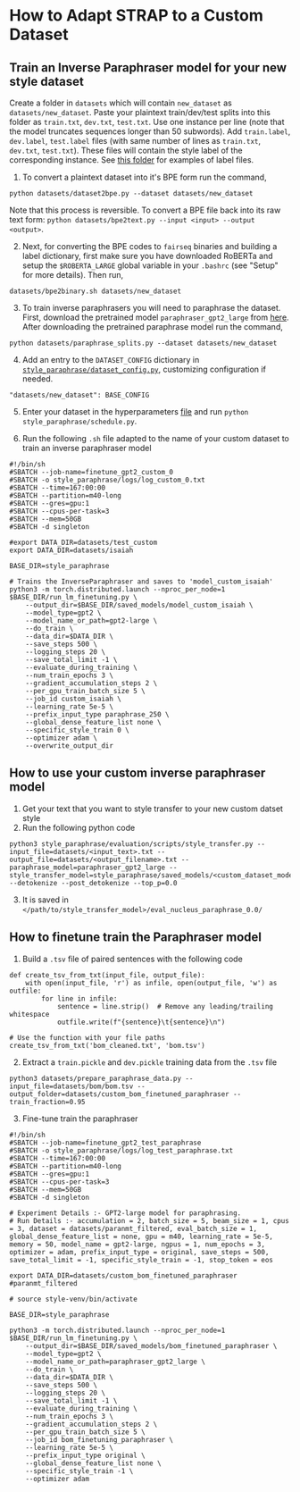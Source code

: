 # How to Adapt STRAP to a Custom Dataset

## Train an Inverse Paraphraser model for your new style dataset

Create a folder in `datasets` which will contain `new_dataset` as `datasets/new_dataset`. Paste your plaintext train/dev/test splits into this folder as `train.txt`, `dev.txt`, `test.txt`. Use one instance per line (note that the model truncates sequences longer than 50 subwords). Add `train.label`, `dev.label`, `test.label` files (with same number of lines as `train.txt`, `dev.txt`, `test.txt`). These files will contain the style label of the corresponding instance. See [this folder](https://drive.google.com/drive/folders/1a7SS3n9Ds3PEcDH7o3rZnWr-AAkVKYZw?usp=sharing) for examples of label files.

1. To convert a plaintext dataset into it's BPE form run the command,

```
python datasets/dataset2bpe.py --dataset datasets/new_dataset
```

Note that this process is reversible. To convert a BPE file back into its raw text form: `python datasets/bpe2text.py --input <input> --output <output>`.

2. Next, for converting the BPE codes to `fairseq` binaries and building a label dictionary, first make sure you have downloaded RoBERTa and setup the `$ROBERTA_LARGE` global variable in your `.bashrc` (see "Setup" for more details). Then run,

```
datasets/bpe2binary.sh datasets/new_dataset
```

3. To train inverse paraphrasers you will need to paraphrase the dataset. First, download the pretrained model `paraphraser_gpt2_large` from [here](https://drive.google.com/drive/folders/12ImHH2kJKw1Vs3rDUSRytP3DZYcHdsZw?usp=sharing). After downloading the pretrained paraphrase model run the command,

```
python datasets/paraphrase_splits.py --dataset datasets/new_dataset
```

4. Add an entry to the `DATASET_CONFIG` dictionary in [`style_paraphrase/dataset_config.py`](style_paraphrase/dataset_config.py), customizing configuration if needed.

```
"datasets/new_dataset": BASE_CONFIG
```

5. Enter your dataset in the hyperparameters [file](https://github.com/martiansideofthemoon/style-transfer-paraphrase/blob/master/style_paraphrase/hyperparameters_config.py#L23) and run `python style_paraphrase/schedule.py`.

6. Run the following `.sh` file adapted to the name of your custom dataset to train an inverse paraphraser model

```
#!/bin/sh
#SBATCH --job-name=finetune_gpt2_custom_0
#SBATCH -o style_paraphrase/logs/log_custom_0.txt
#SBATCH --time=167:00:00
#SBATCH --partition=m40-long
#SBATCH --gres=gpu:1
#SBATCH --cpus-per-task=3
#SBATCH --mem=50GB
#SBATCH -d singleton

#export DATA_DIR=datasets/test_custom
export DATA_DIR=datasets/isaiah

BASE_DIR=style_paraphrase

# Trains the InverseParaphraser and saves to 'model_custom_isaiah'
python3 -m torch.distributed.launch --nproc_per_node=1 $BASE_DIR/run_lm_finetuning.py \
    --output_dir=$BASE_DIR/saved_models/model_custom_isaiah \
    --model_type=gpt2 \
    --model_name_or_path=gpt2-large \
    --do_train \
    --data_dir=$DATA_DIR \
    --save_steps 500 \
    --logging_steps 20 \
    --save_total_limit -1 \
    --evaluate_during_training \
    --num_train_epochs 3 \
    --gradient_accumulation_steps 2 \
    --per_gpu_train_batch_size 5 \
    --job_id custom_isaiah \
    --learning_rate 5e-5 \
    --prefix_input_type paraphrase_250 \
    --global_dense_feature_list none \
    --specific_style_train 0 \
    --optimizer adam \
    --overwrite_output_dir
```

## How to use your custom inverse paraphraser model
1. Get your text that you want to style transfer to your new custom datset style
2. Run the following python code

```
python3 style_paraphrase/evaluation/scripts/style_transfer.py --input_file=datasets/<input_text>.txt --output_file=datasets/<output_filename>.txt --paraphrase_model=paraphraser_gpt2_large --style_transfer_model=style_paraphrase/saved_models/<custom_dataset_model>/<checkpoint_name> --detokenize --post_detokenize --top_p=0.0
```
3. It is saved in `</path/to/style_transfer_model>/eval_nucleus_paraphrase_0.0/`

## How to finetune train the Paraphraser model
1. Build a `.tsv` file of paired sentences with the following code
```
def create_tsv_from_txt(input_file, output_file):
    with open(input_file, 'r') as infile, open(output_file, 'w') as outfile:
        for line in infile:
            sentence = line.strip()  # Remove any leading/trailing whitespace
            outfile.write(f"{sentence}\t{sentence}\n")

# Use the function with your file paths
create_tsv_from_txt('bom_cleaned.txt', 'bom.tsv')
```

2. Extract a `train.pickle` and `dev.pickle` training data from the `.tsv` file

```
python3 datasets/prepare_paraphrase_data.py --input_file=datasets/bom/bom.tsv --output_folder=datasets/custom_bom_finetuned_paraphraser --train_fraction=0.95
```

3. Fine-tune train the paraphraser

```
#!/bin/sh
#SBATCH --job-name=finetune_gpt2_test_paraphrase
#SBATCH -o style_paraphrase/logs/log_test_paraphrase.txt
#SBATCH --time=167:00:00
#SBATCH --partition=m40-long
#SBATCH --gres=gpu:1
#SBATCH --cpus-per-task=3
#SBATCH --mem=50GB
#SBATCH -d singleton

# Experiment Details :- GPT2-large model for paraphrasing.
# Run Details :- accumulation = 2, batch_size = 5, beam_size = 1, cpus = 3, dataset = datasets/paranmt_filtered, eval_batch_size = 1, global_dense_feature_list = none, gpu = m40, learning_rate = 5e-5, memory = 50, model_name = gpt2-large, ngpus = 1, num_epochs = 3, optimizer = adam, prefix_input_type = original, save_steps = 500, save_total_limit = -1, specific_style_train = -1, stop_token = eos

export DATA_DIR=datasets/custom_bom_finetuned_paraphraser #paranmt_filtered

# source style-venv/bin/activate

BASE_DIR=style_paraphrase

python3 -m torch.distributed.launch --nproc_per_node=1 $BASE_DIR/run_lm_finetuning.py \
    --output_dir=$BASE_DIR/saved_models/bom_finetuned_paraphraser \
    --model_type=gpt2 \
    --model_name_or_path=paraphraser_gpt2_large \
    --do_train \
    --data_dir=$DATA_DIR \
    --save_steps 500 \
    --logging_steps 20 \
    --save_total_limit -1 \
    --evaluate_during_training \
    --num_train_epochs 3 \
    --gradient_accumulation_steps 2 \
    --per_gpu_train_batch_size 5 \
    --job_id bom_finetuning_paraphraser \
    --learning_rate 5e-5 \
    --prefix_input_type original \
    --global_dense_feature_list none \
    --specific_style_train -1 \
    --optimizer adam

```